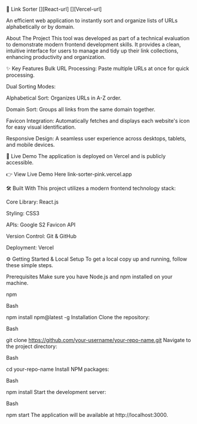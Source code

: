 🔗 Link Sorter
[][React-url]
[][Vercel-url]

An efficient web application to instantly sort and organize lists of URLs alphabetically or by domain.

About The Project
This tool was developed as part of a technical evaluation to demonstrate modern frontend development skills. It provides a clean, intuitive interface for users to manage and tidy up their link collections, enhancing productivity and organization.

✨ Key Features
Bulk URL Processing: Paste multiple URLs at once for quick processing.

Dual Sorting Modes:

Alphabetical Sort: Organizes URLs in A-Z order.

Domain Sort: Groups all links from the same domain together.

Favicon Integration: Automatically fetches and displays each website's icon for easy visual identification.

Responsive Design: A seamless user experience across desktops, tablets, and mobile devices.

🚀 Live Demo
The application is deployed on Vercel and is publicly accessible. 

👉 View Live Demo Here
link-sorter-pink.vercel.app

🛠️ Built With
This project utilizes a modern frontend technology stack:

Core Library: React.js

Styling: CSS3

APIs: Google S2 Favicon API

Version Control: Git & GitHub

Deployment: Vercel

⚙️ Getting Started & Local Setup
To get a local copy up and running, follow these simple steps.

Prerequisites
Make sure you have Node.js and npm installed on your machine.

npm

Bash

npm install npm@latest -g
Installation
Clone the repository:

Bash

git clone https://github.com/your-username/your-repo-name.git
Navigate to the project directory:

Bash

cd your-repo-name
Install NPM packages:

Bash

npm install
Start the development server:

Bash

npm start
The application will be available at http://localhost:3000.